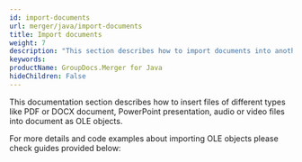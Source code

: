 ```yaml
---
id: import-documents
url: merger/java/import-documents
title: Import documents
weight: 7
description: "This section describes how to import documents into another document as OLE objects using Java language"
keywords: 
productName: GroupDocs.Merger for Java
hideChildren: False
---
```


This documentation section describes how to insert files of different types like PDF or DOCX document, PowerPoint presentation, audio or video files into document as OLE objects.

For more details and code examples about importing OLE objects please check guides provided below: